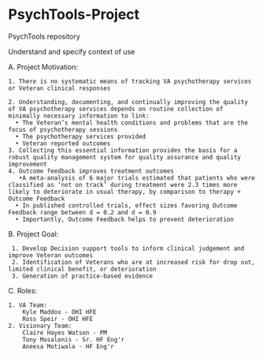 # PsychTools-Project
PsychTools repository

Understand and specify context of use

  A. Project Motivation:
  
    1. There is no systematic means of tracking VA psychotherapy services or Veteran clinical responses
  
    2. Understanding, documenting, and continually improving the quality of VA psychotherapy services depends on routine collection of minimally necessary information to link: 
      • The Veteran’s mental health conditions and problems that are the focus of psychotherapy sessions
      • The psychotherapy services provided
      • Veteran reported outcomes 
    3. Collecting this essential information provides the basis for a robust quality management system for quality assurance and quality improvement
    4. Outcome feedback improves treatment outcomes 
       •A meta-analysis of 6 major trials estimated that patients who were classified as ‘not on track’ during treatment were 2.3 times more likely to deteriorate in usual therapy, by comparison to therapy + Outcome Feedback 
      • In published controlled trials, effect sizes favoring Outcome Feedback range between d = 0.2 and d = 0.9 
      • Importantly, Outcome Feedback helps to prevent deterioration

  B. Project Goal:
  
     1. Develop Decision support tools to inform clinical judgement and improve Veteran outcomes 
     2. Identification of Veterans who are at increased risk for drop out, limited clinical benefit, or deterioration 
     3. Generation of practice-based evidence
 
  C. Roles:
   
    1. VA Team:
        Kyle Maddox - OHI HFE
        Ross Speir - OHI HFE
    2. Visionary Team:
        Claire Hayes Watson - PM
        Tony Masalonis - Sr. HF Eng'r
        Aneesa Motiwala - HF Eng'r
